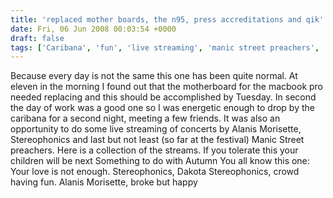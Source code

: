 ```yaml
---
title: 'replaced mother boards, the n95, press accreditations and qik'
date: Fri, 06 Jun 2008 00:03:54 +0000
draft: false
tags: ['Caribana', 'fun', 'live streaming', 'manic street preachers', 'mobile streaming', 'N95', 'observation', 'Qik', 'social media', 'Stereophonics', 'warzabidul', 'work']
---
```


Because every day is not the same this one has been quite normal. At eleven in the morning I found out that the motherboard for the macbook pro needed replacing and this should be accomplished by Tuesday. In second the day of work was a good one so I was energetic enough to drop by the caribana for a second night, meeting a few friends. It was also an opportunity to do some live streaming of concerts by Alanis Morisette, Stereophonics and last but not least (so far at the festival) Manic Street preachers. Here is a collection of the streams.  If you tolerate this your children will be next  Something to do with Autumn  You all know this one: Your love is not enough.  Stereophonics, Dakota  Stereophonics, crowd having fun.  Alanis Morisette, broke but happy